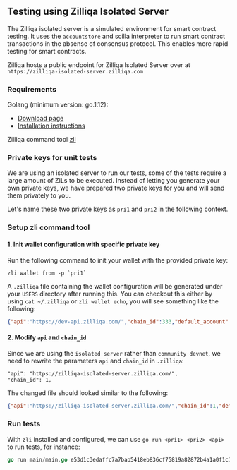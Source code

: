 ## Testing using Zilliqa Isolated Server
The Zilliqa isolated server is a simulated environment for smart contract testing. It uses the `accountstore` and scilla interpreter to run smart contract transactions in the absense of consensus protocol. This enables more rapid testing for smart contracts.

Zilliqa hosts a public endpoint for Zilliqa Isolated Server over at `https://zilliqa-isolated-server.zilliqa.com`

### Requirements

Golang (minimum version: go.1.12):
* [Download page](https://golang.org/dl/)
* [Installation instructions](https://golang.org/doc/install)

Zilliqa command tool [zli](https://github.com/Zilliqa/zli)

### Private keys for unit tests

We are using an isolated server to run our tests, some of the tests require a large amount of ZILs to be executed. Instead of letting you generate your own private keys, we have prepared two private keys for you and will send them privately to you.

Let's name these two private keys as `pri1` and `pri2` in the following context.

### Setup zli command tool

#### 1. Init wallet configuration with specific private key

Run the following command to init your wallet with the provided private key:

```shell script
zli wallet from -p `pri1`
```

A `.zilliqa` file containing the wallet configuration will be generated under your `USERS` directory after running this. You can checkout this either by using `cat ~/.zilliqa` or `zli wallet echo`, you will see something like the following:

```json
{"api":"https://dev-api.zilliqa.com/","chain_id":333,"default_account":{"private_key":"e53d1c3edaffc7a7bab5418eb836cf75819a82872b4a1a0f1c7fcf5c3e020ccc","public_key":"036695e20c8339bd3aab70aead5fc0e35ade557b4d00f0552c62afa220ad0ee149","address":"ad7d96b8b4d7a13b96b0dd1081832606090c096d","bech_32_address":"zil1447edw9567snh94sm5ggrqexqcyscztddt2t94"},"accounts":[{"private_key":"e53d1c3edaffc7a7bab5418eb836cf75819a82872b4a1a0f1c7fcf5c3e020ccc","public_key":"036695e20c8339bd3aab70aead5fc0e35ade557b4d00f0552c62afa220ad0ee149","address":"ad7d96b8b4d7a13b96b0dd1081832606090c096d","bech_32_address":"zil1447edw9567snh94sm5ggrqexqcyscztddt2t94"}]}
```


#### 2. Modify `api` and `chain_id`

Since we are using the `isolated server` rather than `community devnet`, we need to rewrite the parameters `api` and `chain_id` in `.zilliqa`:

    "api": "https://zilliqa-isolated-server.zilliqa.com/",
    "chain_id": 1,

The changed file should looked similar to the following:

```json
{"api":"https://zilliqa-isolated-server.zilliqa.com/","chain_id":1,"default_account":{"private_key":"e53d1c3edaffc7a7bab5418eb836cf75819a82872b4a1a0f1c7fcf5c3e020ccc","public_key":"036695e20c8339bd3aab70aead5fc0e35ade557b4d00f0552c62afa220ad0ee149","address":"ad7d96b8b4d7a13b96b0dd1081832606090c096d","bech_32_address":"zil1447edw9567snh94sm5ggrqexqcyscztddt2t94"},"accounts":[{"private_key":"e53d1c3edaffc7a7bab5418eb836cf75819a82872b4a1a0f1c7fcf5c3e020ccc","public_key":"036695e20c8339bd3aab70aead5fc0e35ade557b4d00f0552c62afa220ad0ee149","address":"ad7d96b8b4d7a13b96b0dd1081832606090c096d","bech_32_address":"zil1447edw9567snh94sm5ggrqexqcyscztddt2t94"}]}
```

### Run tests

With `zli` installed and configured, we can use `go run <pri1> <pri2> <api>` to run tests, for instance:

```go
go run main/main.go e53d1c3edaffc7a7bab5418eb836cf75819a82872b4a1a0f1c7fcf5c3e020ccc 21d1af225dab7b791d656f2fba2f8b5ca513327f9dce29473a7ec2aba5351318 https://zilliqa-isolated-server.zilliqa.com/
```
